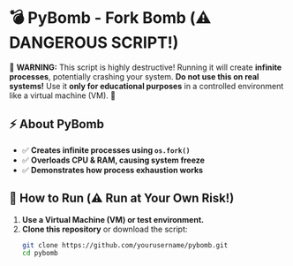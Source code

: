 # 💣 PyBomb - Fork Bomb (⚠️ DANGEROUS SCRIPT!)

🚨 **WARNING:** This script is highly destructive! Running it will create **infinite processes**, potentially crashing your system. **Do not use this on real systems!** Use it **only for educational purposes** in a controlled environment like a virtual machine (VM). 🚨  

## ⚡ About PyBomb
- ✅ **Creates infinite processes using `os.fork()`**
- ✅ **Overloads CPU & RAM, causing system freeze**
- ✅ **Demonstrates how process exhaustion works**

## 🚀 How to Run (⚠️ Run at Your Own Risk!)
1. **Use a Virtual Machine (VM) or test environment.**  
2. **Clone this repository** or download the script:  
   ```sh
   git clone https://github.com/yourusername/pybomb.git
   cd pybomb
